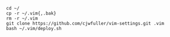     cd ~/
    cp -r ~/.vim{,.bak}
    rm -r ~/.vim
    git clone https://github.com/cjwfuller/vim-settings.git .vim
    bash ~/.vim/deploy.sh
